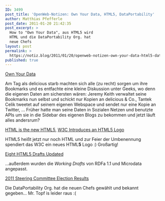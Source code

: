 ```yaml
---
ID: 3499
post_title: 'OpenWeb-Notizen: Own Your Data, HTML5, DataPortability'
author: Matthias Pfefferle
post_date: 2011-01-20 21:42:35
post_excerpt: >
  How to "Own Your Data", aus HTML5 wird
  HTML und die DataPortability Org. hat
  neue Chefs
layout: post
permalink: >
  https://notiz.blog/2011/01/20/openweb-notizen-own-your-data-html5-dataportability/
published: true
---
```

<a href="http://notes.tomhenrich.com/post/2675663088/own-your-data/" rel="bookmark">Own Your Data</a>

Am Tag als delicious starb machten sich alle (zu recht) sorgen um ihre Bookmarks und es entfachte eine kleine Diskussion unter Geeks, wo denn die eigenen Daten am sichersten wären: Jeremy Keith verwaltet seine Bookmarks nun selbst und schickt nur Kopien an delicious & Co., Tantek Celik tweetet auf seinem eigenen Webspace und sendet nur eine Kopie an Twitter, ...
Früher hatte man seine Daten in Sozialen Netzen und benutzte APIs um sie in die Sidebar des eigenen Blogs zu bekommen und jetzt läuft alles andersrum?

<a href="http://blog.whatwg.org/html-is-the-new-html5" rel="bookmark">HTML is the new HTML5</a>, <a href="http://www.w3.org/News/2011.html#entry-8992" rel="bookmark">W3C Introduces an HTML5 Logo</a>

HTML5 heißt jetzt nur noch HTML und zur Feier der Umbenennung spendiert das W3C ein neues HTML<strong>5</strong> Logo :) Großartig!

<a href="http://www.w3.org/News/2011.html#entry-8990" rel="bookmark">Eight HTML5 Drafts Updated</a>

...außerdem wurden die <em>Working Drafts</em> von RDFa 1.1 und Microdata angepasst.

<a href="http://blog.dataportability.org/2011/01/17/2011-election-results/">2011 Steering Committee Election Results</a>

Die DataPortability Org. hat die neuen Chefs gewählt und bekannt gegeben... Mr. Topf is leider raus :(